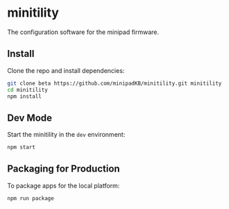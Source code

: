 # minitility
The configuration software for the minipad firmware.

## Install

Clone the repo and install dependencies:

```bash
git clone beta https://github.com/minipadKB/minitility.git minitility
cd minitility
npm install
```

## Dev Mode

Start the minitility in the `dev` environment:

```bash
npm start
```

## Packaging for Production

To package apps for the local platform:

```bash
npm run package
```
